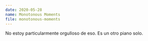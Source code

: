 ```yaml
---
date: 2020-05-28
name: Monotonous Moments
file: monotonous-moments
---
```


No estoy particularmente orgulloso de eso. Es un otro piano solo.